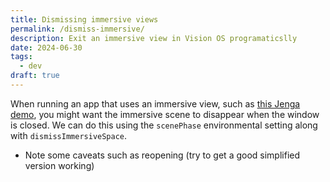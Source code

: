```yaml
---
title: Dismissing immersive views
permalink: /dismiss-immersive/
description: Exit an immersive view in Vision OS programaticslly
date: 2024-06-30
tags:
  - dev
draft: true
---
```


When running an app that uses an immersive view, such as [this Jenga demo](/jenga-in-vision-os/), you might want the immersive scene to disappear when the window is closed. We can do this using the `scenePhase` environmental setting along with `dismissImmersiveSpace`.

- Note some caveats such as reopening (try to get a good simplified version working)
